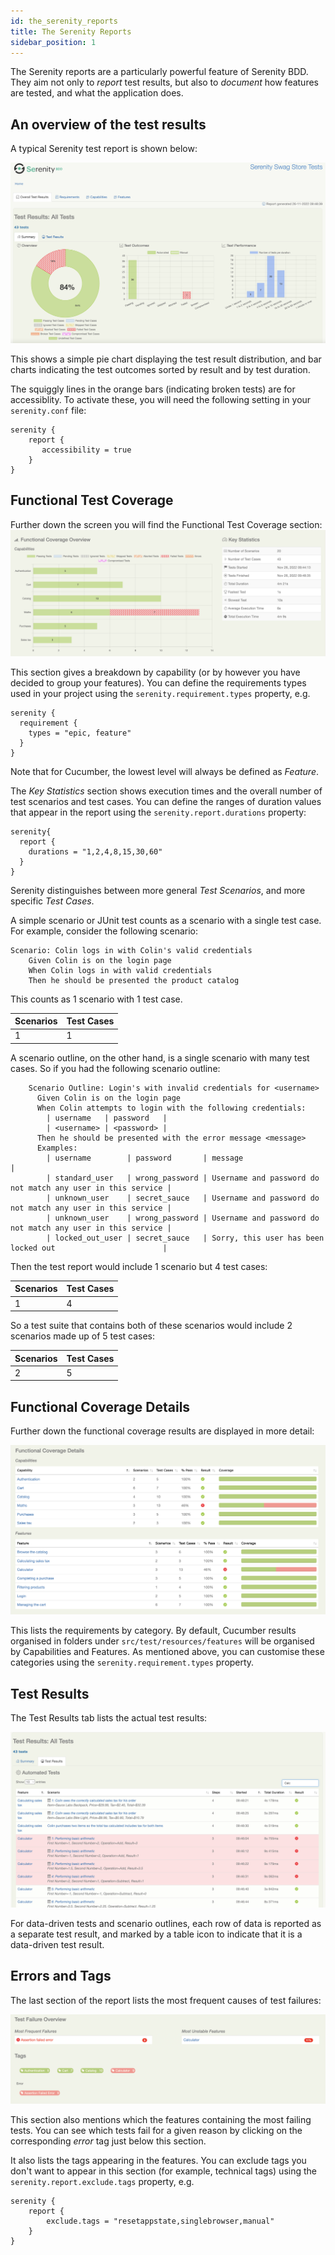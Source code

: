 ```yaml
---
id: the_serenity_reports
title: The Serenity Reports
sidebar_position: 1
---
```


The Serenity reports are a particularly powerful feature of Serenity BDD. They aim not only to _report_ test results, but also to _document_ how features are tested, and what the application does. 

## An overview of the test results

A typical Serenity test report is shown below:

![Functional Coverage Overview](img/reports-overview.png)

This shows a simple pie chart displaying the test result distribution, and bar charts indicating the test outcomes sorted by result and by test duration.

The squiggly lines in the orange bars (indicating broken tests) are for accessiblity. To activate these, you will need the following setting in your `serenity.conf` file:

```hocon
serenity {
    report {
       accessibility = true
    }
}
```

## Functional Test Coverage

Further down the screen you will find the Functional Test Coverage section:
![A typical Serenity Report home page](img/functional-coverage-overview.png)

This section gives a breakdown by capability (or by however you have decided to group your features). You can define the requirements types used in your project using the `serenity.requirement.types` property, e.g.

```hocon
serenity {
  requirement {
    types = "epic, feature"
  }
}
```
Note that for Cucumber, the lowest level will always be defined as _Feature_.

The _Key Statistics_ section shows execution times and the overall number of test scenarios and test cases. You can define the ranges of duration values that appear in the report using the `serenity.report.durations` property: 

```hocon
serenity{
  report {
    durations = "1,2,4,8,15,30,60"
  }
}
```

Serenity distinguishes between more general _Test Scenarios_, and more specific _Test Cases_.

A simple scenario or JUnit test counts as a scenario with a single test case. For example, consider the following scenario:

```gherkin
Scenario: Colin logs in with Colin's valid credentials
    Given Colin is on the login page
    When Colin logs in with valid credentials
    Then he should be presented the product catalog
```

This counts as 1 scenario with 1 test case.

| Scenarios | Test Cases |
|-----------|------------|
| 1         | 1          |

A scenario outline, on the other hand, is a single scenario with many test cases. So if you had the following scenario outline:

```gherkin
    Scenario Outline: Login's with invalid credentials for <username>
      Given Colin is on the login page
      When Colin attempts to login with the following credentials:
        | username   | password   |
        | <username> | <password> |
      Then he should be presented with the error message <message>
      Examples:
        | username        | password       | message                                                     |
        | standard_user   | wrong_password | Username and password do not match any user in this service |
        | unknown_user    | secret_sauce   | Username and password do not match any user in this service |
        | unknown_user    | wrong_password | Username and password do not match any user in this service |
        | locked_out_user | secret_sauce   | Sorry, this user has been locked out                        |
```

Then the test report would include 1 scenario but 4 test cases:

| Scenarios | Test Cases |
|-----------|------------|
| 1         | 4          |

So a test suite that contains both of these scenarios would include 2 scenarios made up of 5 test cases:

| Scenarios | Test Cases |
|-----------|------------|
| 2         | 5          |

## Functional Coverage Details

Further down the functional coverage results are displayed in more detail:

![Functional Coverage Details](img/functional-coverage-details.png)

This lists the requirements by category. By default, Cucumber results organised in folders under `src/test/resources/features` will be organised by Capabilities and Features. As mentioned above, you can customise these categories using the `serenity.requirement.types` property. 


## Test Results

The Test Results tab lists the actual test results:

![Test Results](img/test-results.png)

For data-driven tests and scenario outlines, each row of data is reported as a separate test result, and marked by a table icon to indicate that it is a data-driven test result. 

## Errors and Tags

The last section of the report lists the most frequent causes of test failures:

![Errors and tags](img/tags.png)

This section also mentions which the features containing the most failing tests. You can see which tests fail for a given reason by clicking on the corresponding _error_ tag just below this section.

It also lists the tags appearing in the features. You can exclude tags you don't want to appear in this section (for example, technical tags) using the `serenity.report.exclude.tags` property, e.g.
```
serenity {
    report {
        exclude.tags = "resetappstate,singlebrowser,manual"
    }
}
```



